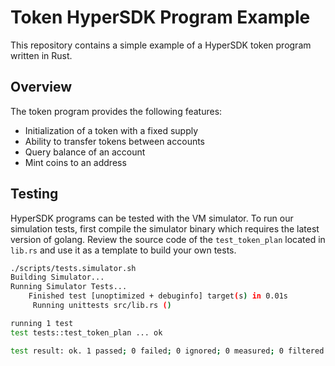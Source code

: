 # Token HyperSDK Program Example
This repository contains a simple example of a HyperSDK token program written in Rust.

## Overview
The token program provides the following features:

- Initialization of a token with a fixed supply
- Ability to transfer tokens between accounts
- Query balance of an account
- Mint coins to an address

## Testing
HyperSDK programs can be tested with the VM simulator. To run our simulation
tests, first compile the simulator binary which requires the latest version of
golang. Review the source code of the `test_token_plan` located in `lib.rs` and
use it as a template to build your own tests.

```sh
./scripts/tests.simulator.sh
Building Simulator...
Running Simulator Tests...
    Finished test [unoptimized + debuginfo] target(s) in 0.01s
     Running unittests src/lib.rs ()

running 1 test
test tests::test_token_plan ... ok

test result: ok. 1 passed; 0 failed; 0 ignored; 0 measured; 0 filtered out; finished in 1.04s
```
